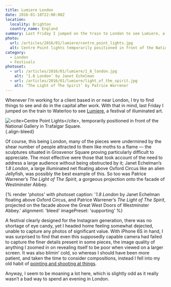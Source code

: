```yaml
---
title: Lumiere London
date: 2016-01-18T22:00:00Z
location:
  locality: Brighton
  country_name: England
summary: Last Friday I jumped on the train to London to see Lumiere, a four-day festival of illuminated art.
photo:
  url: /articles/2016/01/lumiere/centre_point_lights.jpg
  alt: Centre Point lights temporarily positioned in front of the National Gallery in Trafalgar Square.
category:
  - London
  - Festivals
photoset:
  - url: /articles/2016/01/lumiere/1_8_london.jpg
    alt: ‘1.8 London’ by Janet Echelman
  - url: /articles/2016/01/lumiere/light_of_the_spirit.jpg
    alt: ‘The Light of The Spirit’ by Patrice Warrener
---
```

Whenever I’m working for a client based in or near London, I try to find things to see and do in the capital after work. With that in mind, last Friday I jumped on the train to Waterloo to see [Lumiere][1], a festival of illuminated art.

![](centre_point_lights.jpg '<cite>Centre Point Lights</cite>, temporarily positioned in front of the National Gallery in Trafalgar Square.')
{.align-bleed}

Of course, this being London, many of the pieces were undermined by the shear number of people attracted to them like moths to a flame — the sculptures situated in Grosvenor Square proving particularly difficult to appreciate. The most effective were those that took account of the need to address a large audience without being obstructed by it; Janet Echelman’s <cite>1.8 London</cite>, a large illuminated net floating above Oxford Circus like an alien Jellyfish, was possibly the best example of this. So too was Patrice Warrener’s <cite>The Light of The Spirit</cite>, a gorgeous projection onto the facade of Westminster Abbey.

{% render 'photos' with photoset
  caption: '<cite>1.8 London</cite> by Janet Echelman floating above Oxford Circus, and Patrice Warrener’s <cite>The Light of The Spirit</cite>, projected on the facade above the Great West Doors of Westminster Abbey.'
  alignment: 'bleed'
  imagePreset: 'supporting'
%}

A festival clearly designed for the Instagram generation, there was no shortage of eye candy, yet I headed home feeling somewhat dejected, unable to capture any photos of significant value. With iPhone 6S in hand, I was surprised to find that even this supposedly capable camera had failed to capture the finer details present in some pieces, the image quality of anything I zoomed in on revealing itself to be poor when viewed on a larger screen. It was also blimin’ cold, so whereas I should have been more patient, and taken the time to consider compositions, instead I fell into my old habit of [pointing and shooting at things][2].

Anyway, I seem to be moaning a lot here, which is slightly odd as it really wasn’t a bad way to spend an evening in London.

[1]: http://www.visitlondon.com/lumiere/
[2]: https://www.flickr.com/photos/paulrobertlloyd/albums/72157662990676819
